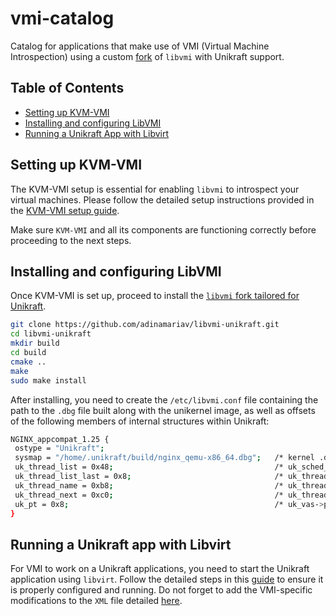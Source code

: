 # vmi-catalog
Catalog for applications that make use of VMI (Virtual Machine Introspection) using a custom [fork](https://github.com/adinamariav/libvmi-unikraft) of `libvmi` with Unikraft support.

## Table of Contents

- [Setting up KVM-VMI](#setting-up-kvm-vmi)
- [Installing and configuring LibVMI](#installing-and-configuring-libvmi)
- [Running a Unikraft App with Libvirt](#running-a-unikraft-app-with-libvirt)

## Setting up KVM-VMI

The KVM-VMI setup is essential for enabling `libvmi` to introspect your virtual machines. Please follow the detailed setup instructions provided in the [KVM-VMI setup guide](https://kvm-vmi.github.io/kvm-vmi/master/setup.html).

Make sure `KVM-VMI`  and all its components are functioning correctly before proceeding to the next steps.

## Installing and configuring LibVMI

Once KVM-VMI is set up, proceed to install the  [`libvmi` fork tailored for Unikraft](https://github.com/adinamariav/libvmi-unikraft/).

   ```bash
   git clone https://github.com/adinamariav/libvmi-unikraft.git
   cd libvmi-unikraft
   mkdir build
   cd build
   cmake ..
   make
   sudo make install
   ```

After installing, you need to create the `/etc/libvmi.conf` file containing the path to the `.dbg` file built along with the unikernel image, as well as offsets of the following members of internal structures within Unikraft:

   ```bash
   NGINX_appcompat_1.25 {
    ostype = "Unikraft";
    sysmap = "/home/.unikraft/build/nginx_qemu-x86_64.dbg";   /* kernel .dbg file path */
    uk_thread_list = 0x48;                                    /* uk_sched_head->thread_list */
    uk_thread_list_last = 0x8;                                /* uk_thread_list->tqh_last */
    uk_thread_name = 0xb8;                                    /* uk_thread->name */
    uk_thread_next = 0xc0;                                    /* uk_thread->next */
    uk_pt = 0x8;                                              /* uk_vas->pt */
   }

   ```

## Running a Unikraft app with Libvirt

For VMI to work on a Unikraft applications, you need to start the Unikraft application using `libvirt`. Follow the detailed steps in this [guide](https://hackmd.io/tQMqDat7S5m3vSQE0XcN0w) to ensure it is properly configured and running. Do not forget to add the VMI-specific modifications to the `XML` file detailed [here](https://kvm-vmi.github.io/kvm-vmi/master/setup.html#preparing-a-domain).